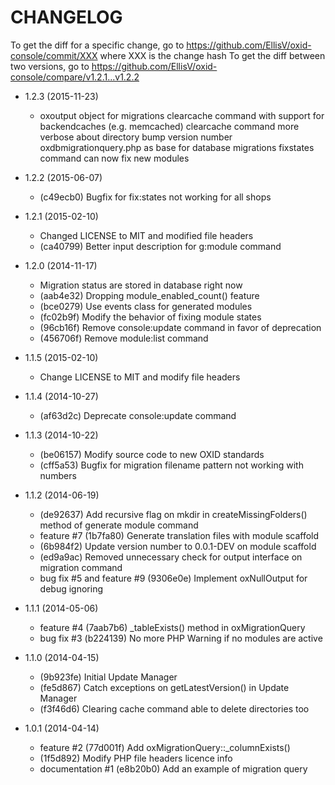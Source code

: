 # CHANGELOG

To get the diff for a specific change, go to https://github.com/EllisV/oxid-console/commit/XXX where XXX is the change hash
To get the diff between two versions, go to https://github.com/EllisV/oxid-console/compare/v1.2.1...v1.2.2

* 1.2.3 (2015-11-23)
    * oxoutput object for migrations
      clearcache command with support for backendcaches (e.g. memcached) 
      clearcache command more verbose about directory
      bump version number
      oxdbmigrationquery.php as base for database migrations
      fixstates command can now fix new modules

* 1.2.2 (2015-06-07)
    * (c49ecb0) Bugfix for fix:states not working for all shops

* 1.2.1 (2015-02-10)
    * Changed LICENSE to MIT and modified file headers
    * (ca40799) Better input description for g:module command

* 1.2.0 (2014-11-17)
    * Migration status are stored in database right now
    * (aab4e32) Dropping module_enabled_count() feature
    * (bce0279) Use events class for generated modules
    * (fc02b9f) Modify the behavior of fixing module states
    * (96cb16f) Remove console:update command in favor of deprecation
    * (456706f) Remove module:list command

* 1.1.5 (2015-02-10)
    * Change LICENSE to MIT and modify file headers

* 1.1.4 (2014-10-27)
    * (af63d2c) Deprecate console:update command

* 1.1.3 (2014-10-22)
    * (be06157) Modify source code to new OXID standards
    * (cff5a53) Bugfix for migration filename pattern not working with numbers

* 1.1.2 (2014-06-19)

    * (de92637) Add recursive flag on mkdir in createMissingFolders() method of generate module command
    * feature #7 (1b7fa80) Generate translation files with module scaffold
    * (6b984f2) Update version number to 0.0.1-DEV on module scaffold
    * (ed9a9ac) Removed unnecessary check for output interface on migration command
    * bug fix #5 and feature #9 (9306e0e) Implement oxNullOutput for debug ignoring

* 1.1.1 (2014-05-06)

    * feature #4 (7aab7b6) _tableExists() method in oxMigrationQuery
    * bug fix #3 (b224139) No more PHP Warning if no modules are active

* 1.1.0 (2014-04-15)

    * (9b923fe) Initial Update Manager
    * (fe5d867) Catch exceptions on getLatestVersion() in Update Manager
    * (f3f46d6) Clearing cache command able to delete directories too

* 1.0.1 (2014-04-14)

    * feature #2 (77d001f) Add oxMigrationQuery::_columnExists()
    * (1f5d892) Modify PHP file headers licence info
    * documentation #1 (e8b20b0) Add an example of migration query

